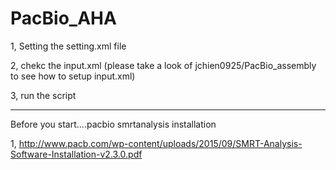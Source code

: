 # PacBio_AHA

  1, Setting the setting.xml file

  2, chekc the input.xml (please take a look of jchien0925/PacBio_assembly to see how to setup input.xml)
  
  3, run the script
***
 
 Before you start....pacbio smrtanalysis installation

  1, http://www.pacb.com/wp-content/uploads/2015/09/SMRT-Analysis-Software-Installation-v2.3.0.pdf
